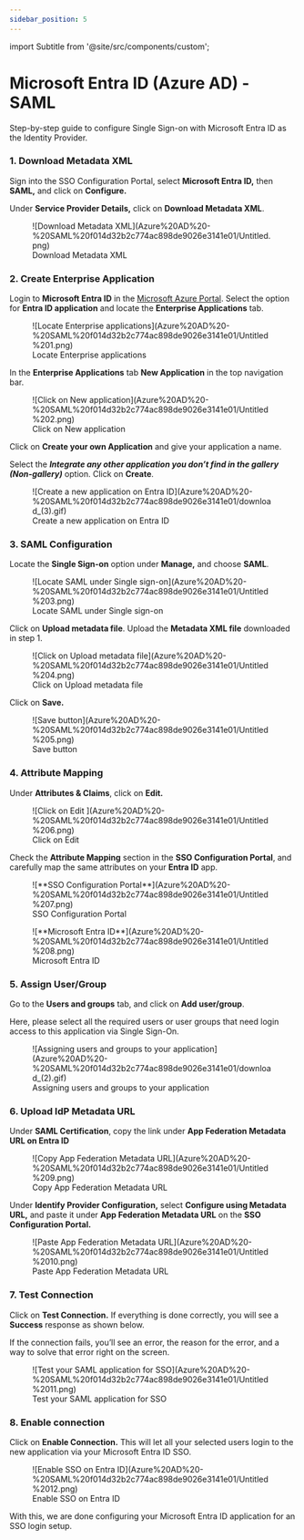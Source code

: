 ```yaml
---
sidebar_position: 5
---
```

import Subtitle from '@site/src/components/custom';

# Microsoft Entra ID (Azure AD) - SAML

<Subtitle>Step-by-step guide to configure Single Sign-on with Microsoft Entra ID as the Identity Provider. </Subtitle>


### 1. Download Metadata XML

Sign into the SSO Configuration Portal, select **Microsoft Entra ID,** then **SAML,** and click on **Configure.** 

Under **Service Provider Details,** click on **Download Metadata XML**. 

<figure>![Download Metadata XML](Azure%20AD%20-%20SAML%20f014d32b2c774ac898de9026e3141e01/Untitled.png)
<figcaption>Download Metadata XML</figcaption></figure>

### 2. Create Enterprise Application

Login to **Microsoft Entra ID** in the [Microsoft Azure Portal](https://portal.azure.com/). Select the option for **Entra ID application** and locate the **Enterprise Applications** tab. 

<figure>![Locate Enterprise applications](Azure%20AD%20-%20SAML%20f014d32b2c774ac898de9026e3141e01/Untitled%201.png)
<figcaption>Locate Enterprise applications</figcaption></figure>

In the **Enterprise Applications** tab **New Application** in the top navigation bar.

<figure>![Click on New application](Azure%20AD%20-%20SAML%20f014d32b2c774ac898de9026e3141e01/Untitled%202.png)
<figcaption>Click on New application</figcaption></figure>

Click on **Create your own Application** and give your application a name.

Select the ***Integrate any other application you don’t find in the gallery (Non-gallery)*** option. Click on **Create**. 

<figure>![Create a new application on Entra ID](Azure%20AD%20-%20SAML%20f014d32b2c774ac898de9026e3141e01/download_(3).gif)
<figcaption>Create a new application on Entra ID</figcaption></figure>

### 3. SAML Configuration

Locate the **Single Sign-on** option under **Manage,** and choose **SAML**. 

<figure>![Locate SAML under Single sign-on](Azure%20AD%20-%20SAML%20f014d32b2c774ac898de9026e3141e01/Untitled%203.png)
<figcaption>Locate SAML under Single sign-on</figcaption></figure>

Click on **Upload metadata file**. Upload the **Metadata XML file** downloaded in step 1.

<figure>![Click on Upload metadata file](Azure%20AD%20-%20SAML%20f014d32b2c774ac898de9026e3141e01/Untitled%204.png)
<figcaption>Click on Upload metadata file</figcaption></figure>


Click on **Save.**
<figure>![Save button](Azure%20AD%20-%20SAML%20f014d32b2c774ac898de9026e3141e01/Untitled%205.png)
<figcaption>Save button</figcaption></figure>


### 4. Attribute Mapping

Under **Attributes & Claims**, click on **Edit.** 
<figure>![Click on Edit ](Azure%20AD%20-%20SAML%20f014d32b2c774ac898de9026e3141e01/Untitled%206.png)
<figcaption>Click on Edit </figcaption></figure>


Check the **Attribute Mapping** section in the **SSO Configuration Portal**, and carefully map the same attributes on your **Entra ID** app.
<figure>![**SSO Configuration Portal**](Azure%20AD%20-%20SAML%20f014d32b2c774ac898de9026e3141e01/Untitled%207.png)
<figcaption>SSO Configuration Portal</figcaption></figure>


<figure>![**Microsoft Entra ID**](Azure%20AD%20-%20SAML%20f014d32b2c774ac898de9026e3141e01/Untitled%208.png)
<figcaption>Microsoft Entra ID</figcaption></figure>

### 5. Assign User/Group

Go to the **Users and groups** tab, and click on **Add user/group**. 

Here, please select all the required users or user groups that need login access to this application via Single Sign-On. 
<figure>![Assigning users and groups to your application](Azure%20AD%20-%20SAML%20f014d32b2c774ac898de9026e3141e01/download_(2).gif)
<figcaption>Assigning users and groups to your application</figcaption></figure>

### 6. Upload IdP Metadata URL

Under **SAML Certification**, copy the link under **App Federation Metadata URL on Entra ID**

<figure>![Copy App Federation Metadata URL](Azure%20AD%20-%20SAML%20f014d32b2c774ac898de9026e3141e01/Untitled%209.png)
<figcaption>Copy App Federation Metadata URL</figcaption></figure>


Under **Identify Provider Configuration,** select **Configure using Metadata URL,** and paste it under **App Federation Metadata URL** on the **SSO Configuration Portal.**

<figure>![Paste App Federation Metadata URL](Azure%20AD%20-%20SAML%20f014d32b2c774ac898de9026e3141e01/Untitled%2010.png)
<figcaption>Paste App Federation Metadata URL</figcaption></figure>

### 7. Test Connection

Click on **Test Connection.** If everything is done correctly, you will see a **Success** response as shown below. 

If the connection fails, you’ll see an error, the reason for the error, and a way to solve that error right on the screen.  

<figure>![Test your SAML application for SSO](Azure%20AD%20-%20SAML%20f014d32b2c774ac898de9026e3141e01/Untitled%2011.png)
<figcaption>Test your SAML application for SSO</figcaption></figure>


### 8. Enable connection

Click on **Enable Connection.** This will let all your selected users login to the new application via your Microsoft Entra ID SSO. 

<figure>![Enable SSO on Entra ID](Azure%20AD%20-%20SAML%20f014d32b2c774ac898de9026e3141e01/Untitled%2012.png)
<figcaption>Enable SSO on Entra ID</figcaption></figure>



With this, we are done configuring your Microsoft Entra ID application for an SSO login setup.